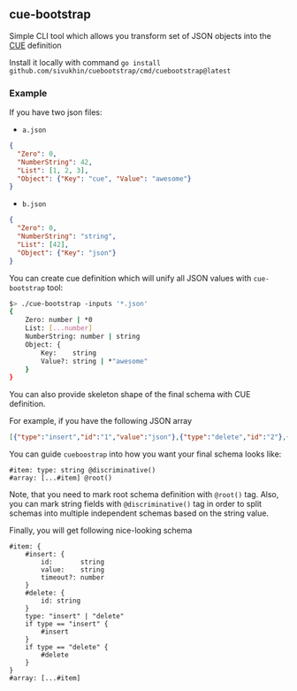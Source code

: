 ## cue-bootstrap

Simple CLI tool which allows you transform set of JSON objects into the [CUE](https://github.com/cue-lang/cue) definition

Install it locally with command `go install github.com/sivukhin/cuebootstrap/cmd/cuebootstrap@latest`

### Example

If you have two json files:

- `a.json`

```json
{
  "Zero": 0,
  "NumberString": 42,
  "List": [1, 2, 3],
  "Object": {"Key": "cue", "Value": "awesome"}
}
```

- `b.json`

```json
{
  "Zero": 0,
  "NumberString": "string",
  "List": [42],
  "Object": {"Key": "json"}
}
```

You can create cue definition which will unify all JSON values with `cue-bootstrap` tool:
```bash
$> ./cue-bootstrap -inputs '*.json'
{
	Zero: number | *0
	List: [...number]
	NumberString: number | string
	Object: {
		Key:    string
		Value?: string | *"awesome"
	}
} 
```

You can also provide skeleton shape of the final schema with CUE definition.

For example, if you have the following JSON array
```json
[{"type":"insert","id":"1","value":"json"},{"type":"delete","id":"2"},{"type":"insert","id":"1","value":"cue","timeout":1000}]
```

You can guide `cueboostrap` into how you want your final schema looks like:
```
#item: type: string @discriminative()
#array: [...#item] @root()
```

Note, that you need to mark root schema definition with `@root()` tag. Also, you can mark string fields with `@discriminative()` tag in order to split schemas into multiple independent schemas based on the string value.

Finally, you will get following nice-looking schema

```cue
#item: {
    #insert: {
        id:       string
        value:    string
        timeout?: number
    }
    #delete: {
        id: string
    }
    type: "insert" | "delete"
    if type == "insert" {
        #insert
    }
    if type == "delete" {
        #delete
    }
}
#array: [...#item]
```